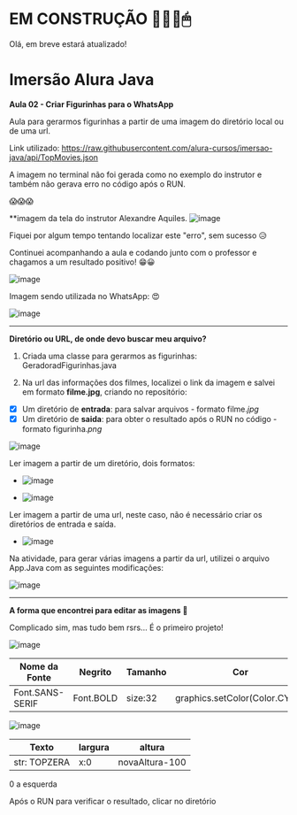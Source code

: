 # EM CONSTRUÇÃO 🔨👩‍💻🖱

Olá, em breve estará atualizado! 

# Imersão Alura Java
 
 **Aula 02 - Criar Figurinhas para o WhatsApp**
 
 Aula para gerarmos figurinhas a partir de uma imagem do diretório local ou de uma url.
 
 Link utilizado: https://raw.githubusercontent.com/alura-cursos/imersao-java/api/TopMovies.json

 A imagem no terminal não foi gerada como no exemplo do instrutor e também não gerava erro no código após o RUN.
 
 😱😱😱
 
 **imagem da tela do instrutor Alexandre Aquiles.
 ![image](https://user-images.githubusercontent.com/108991648/180019681-17a97773-414c-4968-9c68-0c5cc8e343fd.png)
 
 Fiquei por algum tempo tentando localizar este "erro", sem sucesso 😥
 
 Continuei acompanhando a aula e codando junto com o professor e chagamos a um resultado positivo! 😁😀
 
 ![image](https://user-images.githubusercontent.com/108991648/180098860-5ed8e6f8-93d7-4c02-949d-43aad211cea6.png)
 
 Imagem sendo utilizada no WhatsApp: 😍
  
 ![image](https://user-images.githubusercontent.com/108991648/180099970-58f76db9-5f62-4037-9276-eb8ef313bd44.png)
 
 _________________________
 **Diretório ou URL, de onde devo buscar meu arquivo?**
 
1. Criada uma classe para gerarmos as figurinhas: GeradoradFigurinhas.java

2. Na url das informações dos filmes, localizei o link da imagem e salvei em formato **filme.jpg**, criando no repositório:
- [x] Um diretório de **entrada**: para salvar arquivos - formato filme.*jpg*
- [x] Um diretório de **saida**: para obter o resultado após o RUN no código - formato figurinha.*png*

![image](https://user-images.githubusercontent.com/108991648/180031491-469046eb-5871-44fd-a7ba-7c94053b3a0a.png)

Ler imagem a partir de um diretório, dois formatos:

- ![image](https://user-images.githubusercontent.com/108991648/180036305-585c229e-f7b9-4168-b208-fbfad3d8492b.png)

- ![image](https://user-images.githubusercontent.com/108991648/180037371-61b7228a-529b-4214-9c95-7d2b498c4b41.png)

Ler imagem a partir de uma url, neste caso, não é necessário criar os diretórios de entrada e saída.
- ![image](https://user-images.githubusercontent.com/108991648/180038772-b2f26800-5681-4d23-bff7-e9741209c43b.png)

Na atividade, para gerar várias imagens a partir da url, utilizei o arquivo App.Java com as seguintes modificações:

![image](https://user-images.githubusercontent.com/108991648/180046057-3193f691-59d0-43f7-a34e-8d9d81a2c82d.png)

___________________________________

**A forma que encontrei para editar as imagens 🤩**

Complicado sim, mas tudo bem rsrs... É o primeiro projeto!


![image](https://user-images.githubusercontent.com/108991648/180033895-b4ab4b37-a3a0-47cb-bd00-889b994e2aa0.png)

Nome da Fonte | Negrito | Tamanho | Cor
---|---|---|---
Font.SANS-SERIF | Font.BOLD | size:32 | graphics.setColor(Color.CYAN)



![image](https://user-images.githubusercontent.com/108991648/180035045-71b75082-c32a-460d-8d75-214a08fc41fa.png)

Texto | largura | altura
---|---|---
str: TOPZERA | x:0 | novaAltura-100


0 a esquerda

Após o RUN para verificar o resultado, clicar no diretório 
